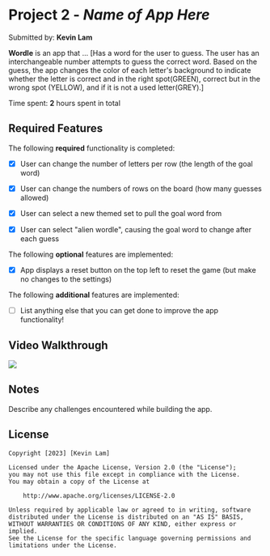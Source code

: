 # Project 2 - *Name of App Here*

Submitted by: **Kevin Lam**

**Wordle** is an app that ... [Has a word for the user to guess. The user has an interchangeable number attempts to guess the correct word. Based on the guess, the app changes the color of each letter's background to indicate whether the letter is correct and in the right spot(GREEN), correct but in the wrong spot (YELLOW), and if it is not a used letter(GREY).] 

Time spent: **2** hours spent in total

## Required Features

The following **required** functionality is completed:

- [x] User can change the number of letters per row (the length of the goal word)
- [x] User can change the numbers of rows on the board (how many guesses allowed)
- [x] User can select a new themed set to pull the goal word from
- [x] User can select "alien wordle", causing the goal word to change after each guess


The following **optional** features are implemented:

- [x] App displays a reset button on the top left to reset the game (but make no changes to the settings)

The following **additional** features are implemented:

- [ ] List anything else that you can get done to improve the app functionality!

## Video Walkthrough
<div>
    <a href="https://www.loom.com/share/3134cbf9bb9d4ddd87ae17a6979b46cb">
    </a>
    <a href="https://www.loom.com/share/3134cbf9bb9d4ddd87ae17a6979b46cb">
      <img style="max-width:300px;" src="https://cdn.loom.com/sessions/thumbnails/3134cbf9bb9d4ddd87ae17a6979b46cb-with-play.gif">
    </a>
  </div>


## Notes

Describe any challenges encountered while building the app.

## License

    Copyright [2023] [Kevin Lam]

    Licensed under the Apache License, Version 2.0 (the "License");
    you may not use this file except in compliance with the License.
    You may obtain a copy of the License at

        http://www.apache.org/licenses/LICENSE-2.0

    Unless required by applicable law or agreed to in writing, software
    distributed under the License is distributed on an "AS IS" BASIS,
    WITHOUT WARRANTIES OR CONDITIONS OF ANY KIND, either express or implied.
    See the License for the specific language governing permissions and
    limitations under the License.
